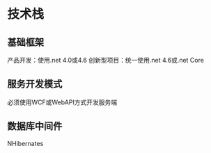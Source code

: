 # 技术栈
## 基础框架
产品开发：使用.net 4.0或4.6
创新型项目：统一使用.net 4.6或.net Core
## 服务开发模式
必须使用WCF或WebAPI方式开发服务端
## 数据库中间件
NHibernates
